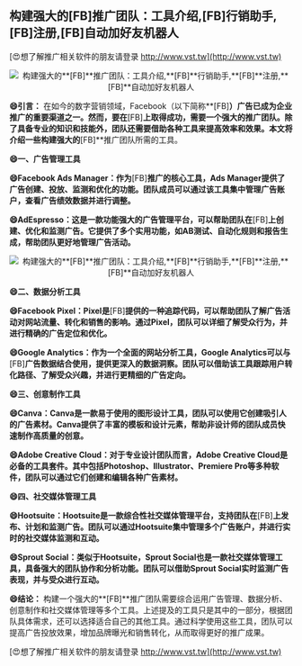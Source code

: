 ## **构建强大的**[FB]**推广团队：工具介绍,**[FB]**行销助手,**[FB]**注册,**[FB]**自动加好友机器人**

[😍想了解推广相关软件的朋友请登录 http://www.vst.tw](http://www.vst.tw)

 <center><img src="https://vst.tw/MP4/tuiguang/png/2.png" alt="构建强大的**[FB]**推广团队：工具介绍,**[FB]**行销助手,**[FB]**注册,**[FB]**自动加好友机器人"></center>

**😄引言：**
在如今的数字营销领域，Facebook（以下简称**[FB]**）广告已成为企业推广的重要渠道之一。然而，要在**[FB]**上取得成功，需要一个强大的推广团队。除了具备专业的知识和技能外，团队还需要借助各种工具来提高效率和效果。本文将介绍一些构建强大的**[FB]**推广团队所需的工具。

**😄一、广告管理工具**

**😄Facebook Ads Manager：作为**[FB]**推广的核心工具，Ads Manager提供了广告创建、投放、监测和优化的功能。团队成员可以通过该工具集中管理广告账户，查看广告绩效数据并进行调整。**

**😄AdEspresso：这是一款功能强大的广告管理平台，可以帮助团队在**[FB]**上创建、优化和监测广告。它提供了多个实用功能，如AB测试、自动化规则和报告生成，帮助团队更好地管理广告活动。**

 <center><img src="https://vst.tw/MP4/tuiguang/png/1.png" alt="构建强大的**[FB]**推广团队：工具介绍,**[FB]**行销助手,**[FB]**注册,**[FB]**自动加好友机器人"></center>

**😄二、数据分析工具**

**😄Facebook Pixel：Pixel是**[FB]**提供的一种追踪代码，可以帮助团队了解广告活动对网站流量、转化和销售的影响。通过Pixel，团队可以详细了解受众行为，并进行精确的广告定位和优化。**

**😄Google Analytics：作为一个全面的网站分析工具，Google Analytics可以与**[FB]**广告数据结合使用，提供更深入的数据洞察。团队可以借助该工具跟踪用户转化路径、了解受众兴趣，并进行更精细的广告定向。**

**😄三、创意制作工具**

**😄Canva：Canva是一款易于使用的图形设计工具，团队可以使用它创建吸引人的广告素材。Canva提供了丰富的模板和设计元素，帮助非设计师的团队成员快速制作高质量的创意。**

**😄Adobe Creative Cloud：对于专业设计团队而言，Adobe Creative Cloud是必备的工具套件。其中包括Photoshop、Illustrator、Premiere Pro等多种软件，团队可以通过它们创建和编辑各种广告素材。**

**😄四、社交媒体管理工具**

**😄Hootsuite：Hootsuite是一款综合性社交媒体管理平台，支持团队在**[FB]**上发布、计划和监测广告。团队可以通过Hootsuite集中管理多个广告账户，并进行实时的社交媒体监测和互动。**

**😄Sprout Social：类似于Hootsuite，Sprout Social也是一款社交媒体管理工具，具备强大的团队协作和分析功能。团队可以借助Sprout Social实时监测广告表现，并与受众进行互动。**

**😄结论：**
构建一个强大的**[FB]**推广团队需要综合运用广告管理、数据分析、创意制作和社交媒体管理等多个工具。上述提及的工具只是其中的一部分，根据团队具体需求，还可以选择适合自己的其他工具。通过科学使用这些工具，团队可以提高广告投放效果，增加品牌曝光和销售转化，从而取得更好的推广成果。

[😍想了解推广相关软件的朋友请登录 http://www.vst.tw](http://www.vst.tw)



